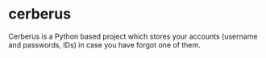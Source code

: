 # cerberus
Cerberus is a Python based project which stores your accounts (username and passwords, IDs) in case you have forgot one of them.
